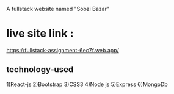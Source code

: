 A fullstack website named "Sobzi Bazar"

# live site link : 
https://fullstack-assignment-6ec7f.web.app/

## technology-used
1)React-js
2)Bootstrap 
3)CSS3
4)Node js
5)Express
6)MongoDb